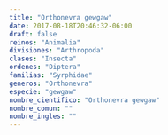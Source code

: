 ```yaml
---
title: "Orthonevra gewgaw"
date: 2017-08-18T20:46:32-06:00
draft: false
reinos: "Animalia"
divisiones: "Arthropoda"
clases: "Insecta"
ordenes: "Diptera"
familias: "Syrphidae"
generos: "Orthonevra"
especie: "gewgaw"
nombre_cientifico: "Orthonevra gewgaw"
nombre_comun: ""
nombre_ingles: ""
---
```

